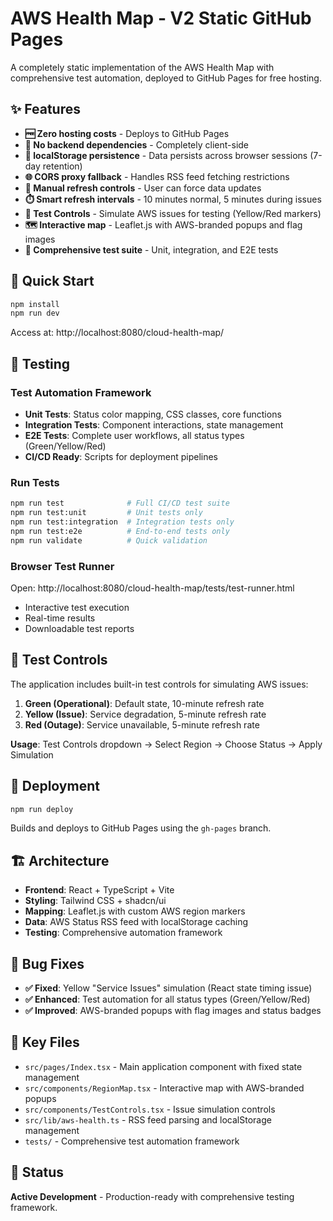 # AWS Health Map - V2 Static GitHub Pages

A completely static implementation of the AWS Health Map with comprehensive test automation, deployed to GitHub Pages for free hosting.

## ✨ Features

- **🆓 Zero hosting costs** - Deploys to GitHub Pages
- **🔄 No backend dependencies** - Completely client-side
- **💾 localStorage persistence** - Data persists across browser sessions (7-day retention)
- **🌐 CORS proxy fallback** - Handles RSS feed fetching restrictions
- **🔄 Manual refresh controls** - User can force data updates
- **⏱️ Smart refresh intervals** - 10 minutes normal, 5 minutes during issues
- **🧪 Test Controls** - Simulate AWS issues for testing (Yellow/Red markers)
- **🗺️ Interactive map** - Leaflet.js with AWS-branded popups and flag images
- **🧪 Comprehensive test suite** - Unit, integration, and E2E tests

## 🚀 Quick Start

```bash
npm install
npm run dev
```

Access at: http://localhost:8080/cloud-health-map/

## 🧪 Testing

### Test Automation Framework
- **Unit Tests**: Status color mapping, CSS classes, core functions
- **Integration Tests**: Component interactions, state management
- **E2E Tests**: Complete user workflows, all status types (Green/Yellow/Red)
- **CI/CD Ready**: Scripts for deployment pipelines

### Run Tests
```bash
npm run test              # Full CI/CD test suite
npm run test:unit         # Unit tests only
npm run test:integration  # Integration tests only
npm run test:e2e          # End-to-end tests only
npm run validate          # Quick validation
```

### Browser Test Runner
Open: http://localhost:8080/cloud-health-map/tests/test-runner.html
- Interactive test execution
- Real-time results
- Downloadable test reports

## 🎯 Test Controls

The application includes built-in test controls for simulating AWS issues:

1. **Green (Operational)**: Default state, 10-minute refresh rate
2. **Yellow (Issue)**: Service degradation, 5-minute refresh rate  
3. **Red (Outage)**: Service unavailable, 5-minute refresh rate

**Usage**: Test Controls dropdown → Select Region → Choose Status → Apply Simulation

## 🚀 Deployment

```bash
npm run deploy
```

Builds and deploys to GitHub Pages using the `gh-pages` branch.

## 🏗️ Architecture

- **Frontend**: React + TypeScript + Vite
- **Styling**: Tailwind CSS + shadcn/ui
- **Mapping**: Leaflet.js with custom AWS region markers
- **Data**: AWS Status RSS feed with localStorage caching
- **Testing**: Comprehensive automation framework

## 🐛 Bug Fixes

- **✅ Fixed**: Yellow "Service Issues" simulation (React state timing issue)
- **✅ Enhanced**: Test automation for all status types (Green/Yellow/Red)
- **✅ Improved**: AWS-branded popups with flag images and status badges

## 📁 Key Files

- `src/pages/Index.tsx` - Main application component with fixed state management
- `src/components/RegionMap.tsx` - Interactive map with AWS-branded popups
- `src/components/TestControls.tsx` - Issue simulation controls
- `src/lib/aws-health.ts` - RSS feed parsing and localStorage management
- `tests/` - Comprehensive test automation framework

## 🔄 Status

**Active Development** - Production-ready with comprehensive testing framework.
